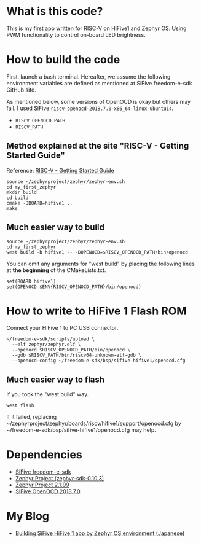 # What is this code?

This is my first app written for RISC-V on HiFive1 and Zephyr OS.
Using PWM functionality to control on-board LED brightness.

# How to build the code

First, launch a bash terminal.
Hereafter, we assume the following environment variables are defined as
mentioned at SiFive freedom-e-sdk GitHub site.

As mentioned below, some versions of OpenOCD is okay but others may fail.
I used SiFive ``riscv-openocd-2018.7.0-x86_64-linux-ubuntu14``.

- ``RISCV_OPENOCD_PATH``
- ``RISCV_PATH``

## Method explained at the site "RISC-V - Getting Started Guide"

Reference: [RISC-V - Getting Started Guide](https://risc-v-getting-started-guide.readthedocs.io/en/latest/index.html)

```
source ~/zephyrproject/zephyr/zephyr-env.sh
cd my_first_zephyr
mkdir build
cd build
cmake -DBOARD=hifive1 ..
make
```

## Much easier way to build

```
source ~/zephyrproject/zephyr/zephyr-env.sh
cd my_first_zephyr
west build -b hifive1 -- -DOPENOCD=$RISCV_OPENOCD_PATH/bin/openocd
```

You can omit any arguments for "west build" by placing the following lines at **the beginning** of the CMakeLists.txt.

```
set(BOARD hifive1)
set(OPENOCD $ENV{RISCV_OPENOCD_PATH}/bin/openocd)
```

# How to write to HiFive 1 Flash ROM

Connect your HiFive 1 to PC USB connector.

```
~/freedom-e-sdk/scripts/upload \
  --elf zephyr/zephyr.elf \
  --openocd $RISCV_OPENOCD_PATH/bin/openocd \
  --gdb $RISCV_PATH/bin/riscv64-unknown-elf-gdb \
  --openocd-config ~/freedom-e-sdk/bsp/sifive-hifive1/openocd.cfg
```

## Much easier way to flash

If you took the "west build" way.

```
west flash
```

If it failed, replacing
~/zephyrproject/zephyr/boards/riscv/hifive1/support/openocd.cfg by
~/freedom-e-sdk/bsp/sifive-hifive1/openocd.cfg may help.

# Dependencies

- [SiFive freedom-e-sdk](https://github.com/sifive/freedom-e-sdk/blob/v201908-branch/README.md)
- [Zephyr Project (zephyr-sdk-0.10.3)](https://docs.zephyrproject.org/latest/getting_started/index.html)
- [Zephyr Project 2.1.99](https://docs.zephyrproject.org/latest/)
- [SiFive OpenOCD 2018.7.0](https://static.dev.sifive.com/dev-tools/riscv-openocd-2018.7.0-x86_64-linux-ubuntu14.tar.gz)

# My Blog

- [Building SiFive HiFive 1 app by Zephyr OS environment (Japanese)](https://flogics.com/wp/ja/2019/12/building-hifive1-app-by-zephyr/)
